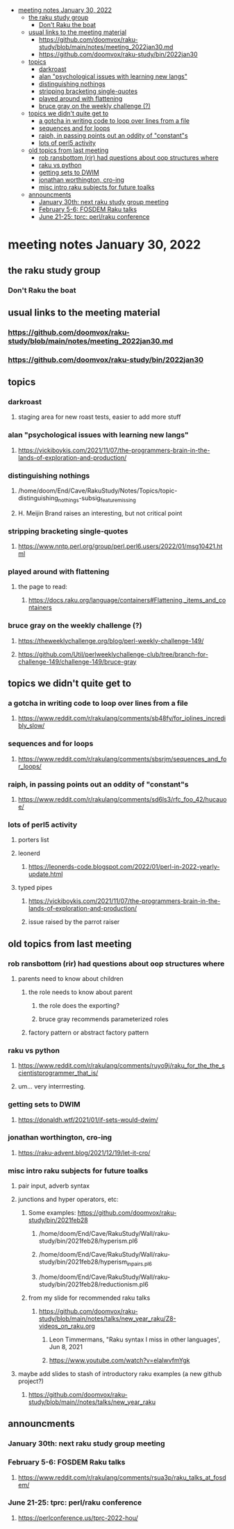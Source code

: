 - [meeting notes January 30, 2022](#org48bf197)
  - [the raku study group](#org5fdd847)
    - [Don't Raku the boat](#org456b18a)
  - [usual links to the meeting material](#orgdc35eb5)
    - [<https://github.com/doomvox/raku-study/blob/main/notes/meeting_2022jan30.md>](#org86f2c38)
    - [<https://github.com/doomvox/raku-study/bin/2022jan30>](#orgfb2cfed)
  - [topics](#org50dc0b7)
    - [darkroast](#orgb4be061)
    - [alan "psychological issues with learning new langs"](#orgde4c13a)
    - [distinguishing nothings](#org6b6c51e)
    - [stripping bracketing single-quotes](#org34502c7)
    - [played around with flattening](#org690f935)
    - [bruce gray on the weekly challenge (?)](#orgdadb521)
  - [topics we didn't quite get to](#orga653217)
    - [a gotcha in writing code to loop over lines from a file](#org871338e)
    - [sequences and for loops](#org5091a20)
    - [raiph, in passing points out an oddity of "constant"s](#org7ae2058)
    - [lots of perl5 activity](#org99716e8)
  - [old topics from last meeting](#org142c9a2)
    - [rob ransbottom (rir) had questions about oop structures where](#org8e2f321)
    - [raku vs python](#org1ba96ce)
    - [getting sets to DWIM](#orgd16e41c)
    - [jonathan worthington, cro-ing](#org75574a8)
    - [misc intro raku subjects for future toalks](#org05b8846)
  - [announcments](#org3792624)
    - [January 30th: next raku study group meeting](#org74dbbe3)
    - [February 5-6: FOSDEM Raku talks](#org200c25f)
    - [June 21-25: tprc: perl/raku conference](#orgf3e4c24)


<a id="org48bf197"></a>

# meeting notes January 30, 2022


<a id="org5fdd847"></a>

## the raku study group


<a id="org456b18a"></a>

### Don't Raku the boat


<a id="orgdc35eb5"></a>

## usual links to the meeting material


<a id="org86f2c38"></a>

### <https://github.com/doomvox/raku-study/blob/main/notes/meeting_2022jan30.md>


<a id="orgfb2cfed"></a>

### <https://github.com/doomvox/raku-study/bin/2022jan30>


<a id="org50dc0b7"></a>

## topics


<a id="orgb4be061"></a>

### darkroast

1.  staging area for new roast tests, easier to add more stuff


<a id="orgde4c13a"></a>

### alan "psychological issues with learning new langs"

1.  <https://vickiboykis.com/2021/11/07/the-programmers-brain-in-the-lands-of-exploration-and-production/>


<a id="org6b6c51e"></a>

### distinguishing nothings

1.  /home/doom/End/Cave/RakuStudy/Notes/Topics/topic-distinguishing<sub>nothings</sub>-subsig<sub>feature</sub><sub>missing</sub>

2.  H. Meijin Brand raises an interesting, but not critical point


<a id="org34502c7"></a>

### stripping bracketing single-quotes

1.  <https://www.nntp.perl.org/group/perl.perl6.users/2022/01/msg10421.html>


<a id="org690f935"></a>

### played around with flattening

1.  the page to read:

    1.  <https://docs.raku.org/language/containers#Flattening,_items_and_containers>


<a id="orgdadb521"></a>

### bruce gray on the weekly challenge (?)

1.  <https://theweeklychallenge.org/blog/perl-weekly-challenge-149/>

2.  <https://github.com/Util/perlweeklychallenge-club/tree/branch-for-challenge-149/challenge-149/bruce-gray>


<a id="orga653217"></a>

## topics we didn't quite get to


<a id="org871338e"></a>

### a gotcha in writing code to loop over lines from a file

1.  <https://www.reddit.com/r/rakulang/comments/sb48fy/for_iolines_incredibly_slow/>


<a id="org5091a20"></a>

### sequences and for loops

1.  <https://www.reddit.com/r/rakulang/comments/sbsrjm/sequences_and_for_loops/>


<a id="org7ae2058"></a>

### raiph, in passing points out an oddity of "constant"s

1.  <https://www.reddit.com/r/rakulang/comments/sd6ls3/rfc_foo_42/hucauoe/>


<a id="org99716e8"></a>

### lots of perl5 activity

1.  porters list

2.  leonerd

    1.  <https://leonerds-code.blogspot.com/2022/01/perl-in-2022-yearly-update.html>

3.  typed pipes

    1.  <https://vickiboykis.com/2021/11/07/the-programmers-brain-in-the-lands-of-exploration-and-production/>
    
    2.  issue raised by the parrot raiser


<a id="org142c9a2"></a>

## old topics from last meeting


<a id="org8e2f321"></a>

### rob ransbottom (rir) had questions about oop structures where

1.  parents need to know about children

    1.  the role needs to know about parent
    
        1.  the role does the exporting?
        
        2.  bruce gray recommends parameterized roles
    
    2.  factory pattern or abstract factory pattern


<a id="org1ba96ce"></a>

### raku vs python

1.  <https://www.reddit.com/r/rakulang/comments/ruyo9j/raku_for_the_the_scientistprogrammer_that_is/>

2.  um&#x2026; very interrresting.


<a id="orgd16e41c"></a>

### getting sets to DWIM

1.  <https://donaldh.wtf/2021/01/if-sets-would-dwim/>


<a id="org75574a8"></a>

### jonathan worthington, cro-ing

1.  <https://raku-advent.blog/2021/12/19/let-it-cro/>


<a id="org05b8846"></a>

### misc intro raku subjects for future toalks

1.  pair input, adverb syntax

2.  junctions and hyper operators, etc:

    1.  Some examples: <https://github.com/doomvox/raku-study/bin/2021feb28>
    
        1.  /home/doom/End/Cave/RakuStudy/Wall/raku-study/bin/2021feb28/hyperism.pl6
        
        2.  /home/doom/End/Cave/RakuStudy/Wall/raku-study/bin/2021feb28/hyperism<sub>in</sub><sub>pairs.pl6</sub>
        
        3.  /home/doom/End/Cave/RakuStudy/Wall/raku-study/bin/2021feb28/reductionism.pl6
    
    2.  from my slide for recommended raku talks
    
        1.  <https://github.com/doomvox/raku-study/blob/main/notes/talks/new_year_raku/Z8-videos_on_raku.org>
        
            1.  Leon Timmermans, "Raku syntax I miss in other languages', Jun 8, 2021
            
            2.  <https://www.youtube.com/watch?v=elalwvfmYgk>

3.  maybe add slides to stash of introductory raku examples (a new github project?)

    1.  <https://github.com/doomvox/raku-study/blob/main//notes/talks/new_year_raku>


<a id="org3792624"></a>

## announcments


<a id="org74dbbe3"></a>

### January 30th: next raku study group meeting


<a id="org200c25f"></a>

### February 5-6: FOSDEM Raku talks

1.  <https://www.reddit.com/r/rakulang/comments/rsua3p/raku_talks_at_fosdem/>


<a id="orgf3e4c24"></a>

### June 21-25: tprc: perl/raku conference

1.  <https://perlconference.us/tprc-2022-hou/>
